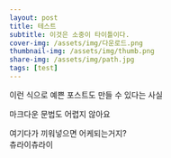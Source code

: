 ```yaml
---
layout: post
title: 테스트
subtitle: 이것은 소중이 타이틀이다.
cover-img: /assets/img/다운로드.png
thumbnail-img: /assets/img/thumb.png
share-img: /assets/img/path.jpg
tags: [test]
---
```


이런 식으로 예쁜 포스트도 만들 수 있다는 사실 

마크다운 문법도 어렵지 않아요

여기다가 끼워넣으면 어케되는거지?
\
츄라이츄라이


